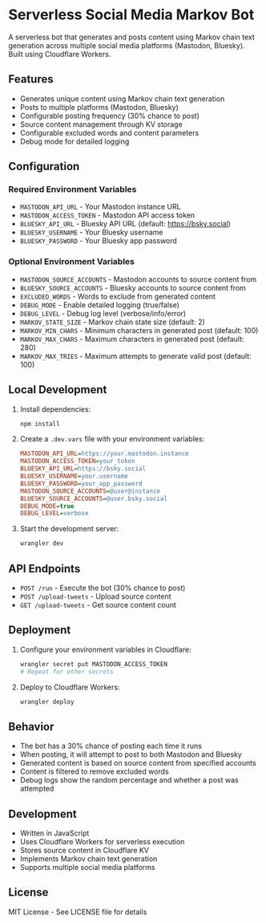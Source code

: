 # Serverless Social Media Markov Bot

A serverless bot that generates and posts content using Markov chain text generation across multiple social media platforms (Mastodon, Bluesky). Built using Cloudflare Workers.

## Features

- Generates unique content using Markov chain text generation
- Posts to multiple platforms (Mastodon, Bluesky)
- Configurable posting frequency (30% chance to post)
- Source content management through KV storage
- Configurable excluded words and content parameters
- Debug mode for detailed logging

## Configuration

### Required Environment Variables

- `MASTODON_API_URL` - Your Mastodon instance URL
- `MASTODON_ACCESS_TOKEN` - Mastodon API access token
- `BLUESKY_API_URL` - Bluesky API URL (default: https://bsky.social)
- `BLUESKY_USERNAME` - Your Bluesky username
- `BLUESKY_PASSWORD` - Your Bluesky app password

### Optional Environment Variables

- `MASTODON_SOURCE_ACCOUNTS` - Mastodon accounts to source content from
- `BLUESKY_SOURCE_ACCOUNTS` - Bluesky accounts to source content from
- `EXCLUDED_WORDS` - Words to exclude from generated content
- `DEBUG_MODE` - Enable detailed logging (true/false)
- `DEBUG_LEVEL` - Debug log level (verbose/info/error)
- `MARKOV_STATE_SIZE` - Markov chain state size (default: 2)
- `MARKOV_MIN_CHARS` - Minimum characters in generated post (default: 100)
- `MARKOV_MAX_CHARS` - Maximum characters in generated post (default: 280)
- `MARKOV_MAX_TRIES` - Maximum attempts to generate valid post (default: 100)

## Local Development

1. Install dependencies:
   ```bash
   npm install
   ```

2. Create a `.dev.vars` file with your environment variables:
   ```ini
   MASTODON_API_URL=https://your.mastodon.instance
   MASTODON_ACCESS_TOKEN=your_token
   BLUESKY_API_URL=https://bsky.social
   BLUESKY_USERNAME=your.username
   BLUESKY_PASSWORD=your_app_password
   MASTODON_SOURCE_ACCOUNTS=@user@instance
   BLUESKY_SOURCE_ACCOUNTS=@user.bsky.social
   DEBUG_MODE=true
   DEBUG_LEVEL=verbose
   ```

3. Start the development server:
   ```bash
   wrangler dev
   ```

## API Endpoints

- `POST /run` - Execute the bot (30% chance to post)
- `POST /upload-tweets` - Upload source content
- `GET /upload-tweets` - Get source content count

## Deployment

1. Configure your environment variables in Cloudflare:
   ```bash
   wrangler secret put MASTODON_ACCESS_TOKEN
   # Repeat for other secrets
   ```

2. Deploy to Cloudflare Workers:
   ```bash
   wrangler deploy
   ```

## Behavior

- The bot has a 30% chance of posting each time it runs
- When posting, it will attempt to post to both Mastodon and Bluesky
- Generated content is based on source content from specified accounts
- Content is filtered to remove excluded words
- Debug logs show the random percentage and whether a post was attempted

## Development

- Written in JavaScript
- Uses Cloudflare Workers for serverless execution
- Stores source content in Cloudflare KV
- Implements Markov chain text generation
- Supports multiple social media platforms

## License

MIT License - See LICENSE file for details
